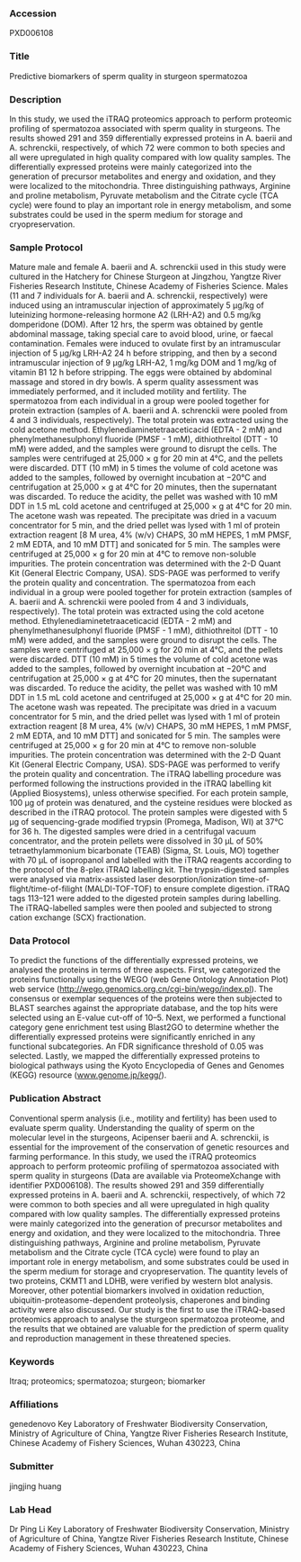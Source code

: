 ### Accession
PXD006108

### Title
Predictive biomarkers of sperm quality in sturgeon spermatozoa

### Description
In this study, we used the iTRAQ proteomics approach to perform proteomic profiling of spermatozoa associated with sperm quality in sturgeons. The results showed 291 and 359 differentially expressed proteins in A. baerii and A. schrenckii, respectively, of which 72 were common to both species and all were upregulated in high quality compared with low quality samples. The differentially expressed proteins were mainly categorized into the generation of precursor metabolites and energy and oxidation, and they were localized to the mitochondria. Three distinguishing pathways, Arginine and proline metabolism, Pyruvate metabolism and the Citrate cycle (TCA cycle) were found to play an important role in energy metabolism, and some substrates could be used in the sperm medium for storage and cryopreservation.

### Sample Protocol
Mature male and female A. baerii and A. schrenckii used in this study were cultured in the Hatchery for Chinese Sturgeon at Jingzhou, Yangtze River Fisheries Research Institute, Chinese Academy of Fisheries Science. Males (11 and 7 individuals for A. baerii and A. schrenckii, respectively) were induced using an intramuscular injection of approximately 5 µg/kg of luteinizing hormone-releasing hormone A2 (LRH-A2) and 0.5 mg/kg domperidone (DOM). After 12 hrs, the sperm was obtained by gentle abdominal massage, taking special care to avoid blood, urine, or faecal contamination. Females were induced to ovulate first by an intramuscular injection of 5 µg/kg LRH-A2 24 h before stripping, and then by a second intramuscular injection of 9 µg/kg LRH-A2, 1 mg/kg DOM and 1 mg/kg of vitamin B1 12 h before stripping. The eggs were obtained by abdominal massage and stored in dry bowls. A sperm quality assessment was immediately performed, and it included motility and fertility. The spermatozoa from each individual in a group were pooled together for protein extraction (samples of A. baerii and A. schrenckii were pooled from 4 and 3 individuals, respectively). The total protein was extracted using the cold acetone method. Ethylenediaminetetraaceticacid (EDTA - 2 mM) and phenylmethanesulphonyl fluoride (PMSF - 1 mM), dithiothreitol (DTT - 10 mM) were added, and the samples were ground to disrupt the cells. The samples were centrifuged at 25,000 × g for 20 min at 4°C, and the pellets were discarded. DTT (10 mM) in 5 times the volume of cold acetone was added to the samples, followed by overnight incubation at −20°C and centrifugation at 25,000 × g at 4°C for 20 minutes, then the supernatant was discarded. To reduce the acidity, the pellet was washed with 10 mM DDT in 1.5 mL cold acetone and centrifuged at 25,000 × g at 4°C for 20 min. The acetone wash was repeated. The precipitate was dried in a vacuum concentrator for 5 min, and the dried pellet was lysed with 1 ml of protein extraction reagent [8 M urea, 4% (w/v) CHAPS, 30 mM HEPES, 1 mM PMSF, 2 mM EDTA, and 10 mM DTT] and sonicated for 5 min. The samples were centrifuged at 25,000 × g for 20 min at 4°C to remove non-soluble impurities. The protein concentration was determined with the 2-D Quant Kit (General Electric Company, USA). SDS-PAGE was performed to verify the protein quality and concentration. The spermatozoa from each individual in a group were pooled together for protein extraction (samples of A. baerii and A. schrenckii were pooled from 4 and 3 individuals, respectively). The total protein was extracted using the cold acetone method. Ethylenediaminetetraaceticacid (EDTA - 2 mM) and phenylmethanesulphonyl fluoride (PMSF - 1 mM), dithiothreitol (DTT - 10 mM) were added, and the samples were ground to disrupt the cells. The samples were centrifuged at 25,000 × g for 20 min at 4°C, and the pellets were discarded. DTT (10 mM) in 5 times the volume of cold acetone was added to the samples, followed by overnight incubation at −20°C and centrifugation at 25,000 × g at 4°C for 20 minutes, then the supernatant was discarded. To reduce the acidity, the pellet was washed with 10 mM DDT in 1.5 mL cold acetone and centrifuged at 25,000 × g at 4°C for 20 min. The acetone wash was repeated. The precipitate was dried in a vacuum concentrator for 5 min, and the dried pellet was lysed with 1 ml of protein extraction reagent [8 M urea, 4% (w/v) CHAPS, 30 mM HEPES, 1 mM PMSF, 2 mM EDTA, and 10 mM DTT] and sonicated for 5 min. The samples were centrifuged at 25,000 × g for 20 min at 4°C to remove non-soluble impurities. The protein concentration was determined with the 2-D Quant Kit (General Electric Company, USA). SDS-PAGE was performed to verify the protein quality and concentration. The iTRAQ labelling procedure was performed following the instructions provided in the iTRAQ labelling kit (Applied Biosystems), unless otherwise specified. For each protein sample, 100 μg of protein was denatured, and the cysteine residues were blocked as described in the iTRAQ protocol. The protein samples were digested with 5 μg of sequencing-grade modified trypsin (Promega, Madison, WI) at 37°C for 36 h. The digested samples were dried in a centrifugal vacuum concentrator, and the protein pellets were dissolved in 30 μL of 50% tetraethylammonium bicarbonate (TEAB) (Sigma, St. Louis, MO) together with 70 μL of isopropanol and labelled with the iTRAQ reagents according to the protocol of the 8-plex iTRAQ labelling kit. The trypsin-digested samples were analysed via matrix-assisted laser desorption/ionization time-of-flight/time-of-filight (MALDI-TOF-TOF) to ensure complete digestion. iTRAQ tags 113–121 were added to the digested protein samples during labelling. The iTRAQ-labelled samples were then pooled and subjected to strong cation exchange (SCX) fractionation.

### Data Protocol
To predict the functions of the differentially expressed proteins, we analysed the proteins in terms of three aspects. First, we categorized the proteins functionally using the WEGO (web Gene Ontology Annotation Plot) web service (http://wego.genomics.org.cn/cgi-bin/wego/index.pl). The consensus or exemplar sequences of the proteins were then subjected to BLAST searches against the appropriate database, and the top hits were selected using an E-value cut-off of 10–5. Next, we performed a functional category gene enrichment test using Blast2GO to determine whether the differentially expressed proteins were significantly enriched in any functional subcategories. An FDR significance threshold of 0.05 was selected. Lastly, we mapped the differentially expressed proteins to biological pathways using the Kyoto Encyclopedia of Genes and Genomes (KEGG) resource (www.genome.jp/kegg/).

### Publication Abstract
Conventional sperm analysis (i.e., motility and fertility) has been used to evaluate sperm quality. Understanding the quality of sperm on the molecular level in the sturgeons, Acipenser baerii and A. schrenckii, is essential for the improvement of the conservation of genetic resources and farming performance. In this study, we used the iTRAQ proteomics approach to perform proteomic profiling of spermatozoa associated with sperm quality in sturgeons (Data are available via ProteomeXchange with identifier PXD006108). The results showed 291 and 359 differentially expressed proteins in A. baerii and A. schrenckii, respectively, of which 72 were common to both species and all were upregulated in high quality compared with low quality samples. The differentially expressed proteins were mainly categorized into the generation of precursor metabolites and energy and oxidation, and they were localized to the mitochondria. Three distinguishing pathways, Arginine and proline metabolism, Pyruvate metabolism and the Citrate cycle (TCA cycle) were found to play an important role in energy metabolism, and some substrates could be used in the sperm medium for storage and cryopreservation. The quantity levels of two proteins, CKMT1 and LDHB, were verified by western blot analysis. Moreover, other potential biomarkers involved in oxidation reduction, ubiquitin-proteasome-dependent proteolysis, chaperones and binding activity were also discussed. Our study is the first to use the iTRAQ-based proteomics approach to analyse the sturgeon spermatozoa proteome, and the results that we obtained are valuable for the prediction of sperm quality and reproduction management in these threatened species.

### Keywords
Itraq; proteomics; spermatozoa; sturgeon; biomarker

### Affiliations
genedenovo
Key Laboratory of Freshwater Biodiversity Conservation, Ministry of Agriculture of China, Yangtze River Fisheries Research Institute, Chinese Academy of Fishery Sciences, Wuhan 430223, China

### Submitter
jingjing huang

### Lab Head
Dr Ping Li
Key Laboratory of Freshwater Biodiversity Conservation, Ministry of Agriculture of China, Yangtze River Fisheries Research Institute, Chinese Academy of Fishery Sciences, Wuhan 430223, China


